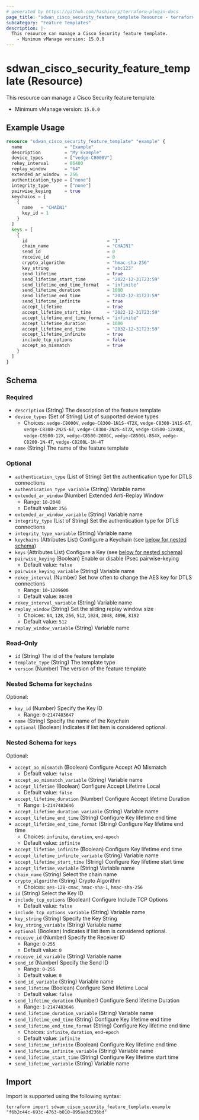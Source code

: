 ```yaml
---
# generated by https://github.com/hashicorp/terraform-plugin-docs
page_title: "sdwan_cisco_security_feature_template Resource - terraform-provider-sdwan"
subcategory: "Feature Templates"
description: |-
  This resource can manage a Cisco Security feature template.
    - Minimum vManage version: 15.0.0
---
```


# sdwan_cisco_security_feature_template (Resource)

This resource can manage a Cisco Security feature template.
  - Minimum vManage version: `15.0.0`

## Example Usage

```terraform
resource "sdwan_cisco_security_feature_template" "example" {
  name                = "Example"
  description         = "My Example"
  device_types        = ["vedge-C8000V"]
  rekey_interval      = 86400
  replay_window       = "64"
  extended_ar_window  = 256
  authentication_type = ["none"]
  integrity_type      = ["none"]
  pairwise_keying     = true
  keychains = [
    {
      name   = "CHAIN1"
      key_id = 1
    }
  ]
  keys = [
    {
      id                              = "1"
      chain_name                      = "CHAIN1"
      send_id                         = 0
      receive_id                      = 0
      crypto_algorithm                = "hmac-sha-256"
      key_string                      = "abc123"
      send_lifetime                   = true
      send_lifetime_start_time        = "2022-12-31T23:59"
      send_lifetime_end_time_format   = "infinite"
      send_lifetime_duration          = 1000
      send_lifetime_end_time          = "2032-12-31T23:59"
      send_lifetime_infinite          = true
      accept_lifetime                 = true
      accept_lifetime_start_time      = "2022-12-31T23:59"
      accept_lifetime_end_time_format = "infinite"
      accept_lifetime_duration        = 1000
      accept_lifetime_end_time        = "2032-12-31T23:59"
      accept_lifetime_infinite        = true
      include_tcp_options             = false
      accept_ao_mismatch              = true
    }
  ]
}
```

<!-- schema generated by tfplugindocs -->
## Schema

### Required

- `description` (String) The description of the feature template
- `device_types` (Set of String) List of supported device types
  - Choices: `vedge-C8000V`, `vedge-C8300-1N1S-4T2X`, `vedge-C8300-1N1S-6T`, `vedge-C8300-2N2S-6T`, `vedge-C8300-2N2S-4T2X`, `vedge-C8500-12X4QC`, `vedge-C8500-12X`, `vedge-C8500-20X6C`, `vedge-C8500L-8S4X`, `vedge-C8200-1N-4T`, `vedge-C8200L-1N-4T`
- `name` (String) The name of the feature template

### Optional

- `authentication_type` (List of String) Set the authentication type for DTLS connections
- `authentication_type_variable` (String) Variable name
- `extended_ar_window` (Number) Extended Anti-Replay Window
  - Range: `10`-`2048`
  - Default value: `256`
- `extended_ar_window_variable` (String) Variable name
- `integrity_type` (List of String) Set the authentication type for DTLS connections
- `integrity_type_variable` (String) Variable name
- `keychains` (Attributes List) Configure a Keychain (see [below for nested schema](#nestedatt--keychains))
- `keys` (Attributes List) Configure a Key (see [below for nested schema](#nestedatt--keys))
- `pairwise_keying` (Boolean) Enable or disable IPsec pairwise-keying
  - Default value: `false`
- `pairwise_keying_variable` (String) Variable name
- `rekey_interval` (Number) Set how often to change the AES key for DTLS connections
  - Range: `10`-`1209600`
  - Default value: `86400`
- `rekey_interval_variable` (String) Variable name
- `replay_window` (String) Set the sliding replay window size
  - Choices: `64`, `128`, `256`, `512`, `1024`, `2048`, `4096`, `8192`
  - Default value: `512`
- `replay_window_variable` (String) Variable name

### Read-Only

- `id` (String) The id of the feature template
- `template_type` (String) The template type
- `version` (Number) The version of the feature template

<a id="nestedatt--keychains"></a>
### Nested Schema for `keychains`

Optional:

- `key_id` (Number) Specify the Key ID
  - Range: `0`-`2147483647`
- `name` (String) Specify the name of the Keychain
- `optional` (Boolean) Indicates if list item is considered optional.


<a id="nestedatt--keys"></a>
### Nested Schema for `keys`

Optional:

- `accept_ao_mismatch` (Boolean) Configure Accept AO Mismatch
  - Default value: `false`
- `accept_ao_mismatch_variable` (String) Variable name
- `accept_lifetime` (Boolean) Configure Accept Lifetime Local
  - Default value: `false`
- `accept_lifetime_duration` (Number) Configure Accept lifetime Duration
  - Range: `1`-`2147483646`
- `accept_lifetime_duration_variable` (String) Variable name
- `accept_lifetime_end_time` (String) Configure Key lifetime end time
- `accept_lifetime_end_time_format` (String) Configure Key lifetime end time
  - Choices: `infinite`, `duration`, `end-epoch`
  - Default value: `infinite`
- `accept_lifetime_infinite` (Boolean) Configure Key lifetime end time
- `accept_lifetime_infinite_variable` (String) Variable name
- `accept_lifetime_start_time` (String) Configure Key lifetime start time
- `accept_lifetime_variable` (String) Variable name
- `chain_name` (String) Select the chain name
- `crypto_algorithm` (String) Crypto Algorithm
  - Choices: `aes-128-cmac`, `hmac-sha-1`, `hmac-sha-256`
- `id` (String) Select the Key ID
- `include_tcp_options` (Boolean) Configure Include TCP Options
  - Default value: `false`
- `include_tcp_options_variable` (String) Variable name
- `key_string` (String) Specify the Key String
- `key_string_variable` (String) Variable name
- `optional` (Boolean) Indicates if list item is considered optional.
- `receive_id` (Number) Specify the Receiver ID
  - Range: `0`-`255`
  - Default value: `0`
- `receive_id_variable` (String) Variable name
- `send_id` (Number) Specify the Send ID
  - Range: `0`-`255`
  - Default value: `0`
- `send_id_variable` (String) Variable name
- `send_lifetime` (Boolean) Configure Send lifetime Local
  - Default value: `false`
- `send_lifetime_duration` (Number) Configure Send lifetime Duration
  - Range: `1`-`2147483646`
- `send_lifetime_duration_variable` (String) Variable name
- `send_lifetime_end_time` (String) Configure Key lifetime end time
- `send_lifetime_end_time_format` (String) Configure Key lifetime end time
  - Choices: `infinite`, `duration`, `end-epoch`
  - Default value: `infinite`
- `send_lifetime_infinite` (Boolean) Configure Key lifetime end time
- `send_lifetime_infinite_variable` (String) Variable name
- `send_lifetime_start_time` (String) Configure Key lifetime start time
- `send_lifetime_variable` (String) Variable name

## Import

Import is supported using the following syntax:

```shell
terraform import sdwan_cisco_security_feature_template.example "f6b2c44c-693c-4763-b010-895aa3d236bd"
```
